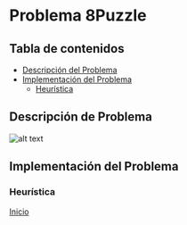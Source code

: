 # Problema 8Puzzle

## Tabla de contenidos

- [Descripción del Problema](#descripción-del-problema)
- [Implementación del Problema](#implementación-del-problema)
  - [Heurística](#heurística)

## Descripción de Problema

![alt text]()

## Implementación del Problema
### Heurística

[Inicio](../../README.md)
